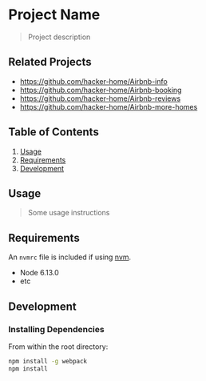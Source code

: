 # Project Name

> Project description

## Related Projects

  - https://github.com/hacker-home/Airbnb-info
  - https://github.com/hacker-home/Airbnb-booking
  - https://github.com/hacker-home/Airbnb-reviews
  - https://github.com/hacker-home/Airbnb-more-homes

## Table of Contents

1. [Usage](#Usage)
1. [Requirements](#requirements)
1. [Development](#development)

## Usage

> Some usage instructions

## Requirements

An `nvmrc` file is included if using [nvm](https://github.com/creationix/nvm).

- Node 6.13.0
- etc

## Development

### Installing Dependencies

From within the root directory:

```sh
npm install -g webpack
npm install
```

